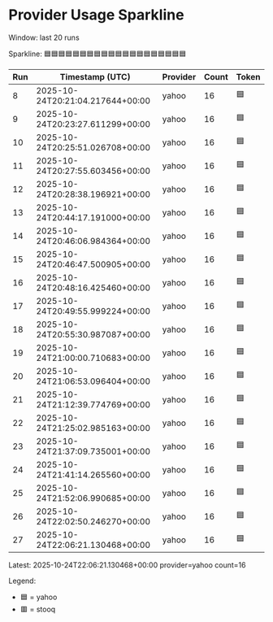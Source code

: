 # Provider Usage Sparkline

Window: last 20 runs

Sparkline: 🟦🟦🟦🟦🟦🟦🟦🟦🟦🟦🟦🟦🟦🟦🟦🟦🟦🟦🟦🟦

| Run | Timestamp (UTC) | Provider | Count | Token |
|-----|-----------------|----------|-------|-------|
| 8 | 2025-10-24T20:21:04.217644+00:00 | yahoo | 16 | 🟦 |
| 9 | 2025-10-24T20:23:27.611299+00:00 | yahoo | 16 | 🟦 |
| 10 | 2025-10-24T20:25:51.026708+00:00 | yahoo | 16 | 🟦 |
| 11 | 2025-10-24T20:27:55.603456+00:00 | yahoo | 16 | 🟦 |
| 12 | 2025-10-24T20:28:38.196921+00:00 | yahoo | 16 | 🟦 |
| 13 | 2025-10-24T20:44:17.191000+00:00 | yahoo | 16 | 🟦 |
| 14 | 2025-10-24T20:46:06.984364+00:00 | yahoo | 16 | 🟦 |
| 15 | 2025-10-24T20:46:47.500905+00:00 | yahoo | 16 | 🟦 |
| 16 | 2025-10-24T20:48:16.425460+00:00 | yahoo | 16 | 🟦 |
| 17 | 2025-10-24T20:49:55.999224+00:00 | yahoo | 16 | 🟦 |
| 18 | 2025-10-24T20:55:30.987087+00:00 | yahoo | 16 | 🟦 |
| 19 | 2025-10-24T21:00:00.710683+00:00 | yahoo | 16 | 🟦 |
| 20 | 2025-10-24T21:06:53.096404+00:00 | yahoo | 16 | 🟦 |
| 21 | 2025-10-24T21:12:39.774769+00:00 | yahoo | 16 | 🟦 |
| 22 | 2025-10-24T21:25:02.985163+00:00 | yahoo | 16 | 🟦 |
| 23 | 2025-10-24T21:37:09.735001+00:00 | yahoo | 16 | 🟦 |
| 24 | 2025-10-24T21:41:14.265560+00:00 | yahoo | 16 | 🟦 |
| 25 | 2025-10-24T21:52:06.990685+00:00 | yahoo | 16 | 🟦 |
| 26 | 2025-10-24T22:02:50.246270+00:00 | yahoo | 16 | 🟦 |
| 27 | 2025-10-24T22:06:21.130468+00:00 | yahoo | 16 | 🟦 |

Latest: 2025-10-24T22:06:21.130468+00:00 provider=yahoo count=16

Legend:
- 🟦 = yahoo
- 🟥 = stooq